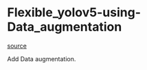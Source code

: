 # Flexible_yolov5-using-Data_augmentation

[source](https://github.com/Bobo-y/flexible-yolov5)

Add Data augmentation.
